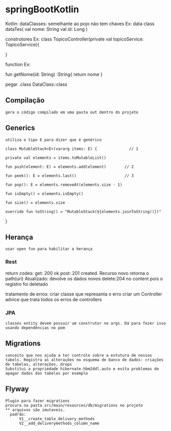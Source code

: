 # springBootKotlin
Kotlin:
  dataClasses: 
    semelhante ao pojo
    não tem chaves
    Ex:
    data class dataTes(
      val nome: String
      val id:   Long
    )
    
    
  construtores 
  Ex:
  class TopicoController(private val topicoService: TopicoService){
    
  }
  
  function 
  Ex: 
  
  fun getNome(id: String) :String{
    return nome
  }
  
  pegar .class DataClass::class
  ## Compilação
    gera o código compilado em uma pasta out dentro do projeto
   
  ## Generics
    utiliza o tipo E para dizer que é genérico
    
    class MutableStack<E>(vararg items: E) {              // 1

    private val elements = items.toMutableList()

    fun push(element: E) = elements.add(element)        // 2

    fun peek(): E = elements.last()                     // 3

    fun pop(): E = elements.removeAt(elements.size - 1)

    fun isEmpty() = elements.isEmpty()

    fun size() = elements.size

    override fun toString() = "MutableStack(${elements.joinToString()})"
  }
  
  ## Herança
    usar open fun para habilitar a herança
  
  
  ### Rest
  return codes:
  get: 200 ok
  post: 201 created. Recurso novo retorna o path(uri)
                     Atualizado: devolve os dados novos
  delete:204 no content pois o registro foi deletado
  
  tratamento de erros:
  criar classe que represanta o erro
  criar um Controller advice que trata todos os erros de controllers
  
  ### JPA
  
    classes entity devem possuir um construtor no args. Dá para fezer isso usando dependências no pom
  ## Migrations
  
    conceito que nos ajuda a ter controle sobre a estutura de nossas tabels. Registra as alterações no esquema de banco de dados: criações de tabelas, alterações, drops
    Substitui a propriedade hibernate.hbm2ddl.auto e evita problemas de apagar dados das tabelas por exemplo
  
  ## Flyway
    Plugin para fazer migrations
    procura na pasta src/main/resources/db/migrations no projeto
    ** arquivos são imutaveis.
      padrão: 
          V1__create_table_delivery_methods
          V2__add_deliverymethods_column_name
      
  
    
  
